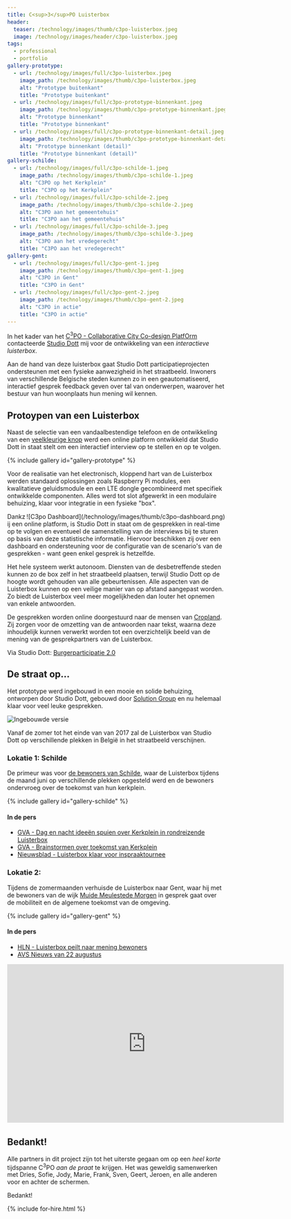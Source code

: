 ```yaml
---
title: C<sup>3</sup>PO Luisterbox
header:
  teaser: /technology/images/thumb/c3po-luisterbox.jpeg
  image: /technology/images/header/c3po-luisterbox.jpeg
tags:
  - professional
  - portfolio
gallery-prototype:
  - url: /technology/images/full/c3po-luisterbox.jpeg
    image_path: /technology/images/thumb/c3po-luisterbox.jpeg
    alt: "Prototype buitenkant"
    title: "Prototype buitenkant"
  - url: /technology/images/full/c3po-prototype-binnenkant.jpeg
    image_path: /technology/images/thumb/c3po-prototype-binnenkant.jpeg
    alt: "Prototype binnenkant"
    title: "Prototype binnenkant"
  - url: /technology/images/full/c3po-prototype-binnenkant-detail.jpeg
    image_path: /technology/images/thumb/c3po-prototype-binnenkant-detail.jpeg
    alt: "Prototype binnenkant (detail)"
    title: "Prototype binnenkant (detail)"
gallery-schilde:
  - url: /technology/images/full/c3po-schilde-1.jpeg
    image_path: /technology/images/thumb/c3po-schilde-1.jpeg
    alt: "C3PO op het Kerkplein"
    title: "C3PO op het Kerkplein"
  - url: /technology/images/full/c3po-schilde-2.jpeg
    image_path: /technology/images/thumb/c3po-schilde-2.jpeg
    alt: "C3PO aan het gemeentehuis"
    title: "C3PO aan het gemeentehuis"
  - url: /technology/images/full/c3po-schilde-3.jpeg
    image_path: /technology/images/thumb/c3po-schilde-3.jpeg
    alt: "C3PO aan het vredegerecht"
    title: "C3PO aan het vredegerecht"
gallery-gent:
  - url: /technology/images/full/c3po-gent-1.jpeg
    image_path: /technology/images/thumb/c3po-gent-1.jpeg
    alt: "C3PO in Gent"
    title: "C3PO in Gent"
  - url: /technology/images/full/c3po-gent-2.jpeg
    image_path: /technology/images/thumb/c3po-gent-2.jpeg
    alt: "C3PO in actie"
    title: "C3PO in actie"
---
```


In het kader van het [C<sup>3</sup>PO - Collaborative City Co-design PlatfOrm](https://technologyea3.org/project/c3po.html) contacteerde [Studio Dott](http://studiodott.be) mij voor de ontwikkeling van een _interactieve luisterbox_.

Aan de hand van deze luisterbox gaat Studio Dott participatieprojecten ondersteunen met een fysieke aanwezigheid in het straatbeeld. Inwoners van verschillende Belgische steden kunnen zo in een geautomatiseerd, interactief gesprek feedback geven over tal van onderwerpen, waarover het bestuur van hun woonplaats hun mening wil kennen.

## Protoypen van een Luisterbox

Naast de selectie van een vandaalbestendige telefoon en de ontwikkeling van een [veelkleurige knop](NeoButton) werd een online platform ontwikkeld dat Studio Dott in staat stelt om een interactief interview op te stellen en op te volgen.

{% include gallery id="gallery-prototype" %}

Voor de realisatie van het electronisch, kloppend hart van de Luisterbox werden standaard oplossingen zoals Raspberry Pi modules, een kwalitatieve geluidsmodule en een LTE dongle gecombineerd met specifiek ontwikkelde componenten. Alles werd tot slot afgewerkt in een modulaire behuizing, klaar voor integratie in een fysieke "box".

<div style="float:right" markdown="1">
  ![C3po Dashboard](/technology/images/thumb/c3po-dashboard.png)
</div>

Dankzij een online platform, is Studio Dott in staat om de gesprekken in real-time op te volgen en eventueel de samenstelling van de interviews bij te sturen op basis van deze statistische informatie. Hiervoor beschikken zij over een dashboard en ondersteuning voor de configuratie van de scenario's van de gesprekken - want geen enkel gesprek is hetzelfde.

Het hele systeem werkt autonoom. Diensten van de desbetreffende steden kunnen zo de box zelf in het straatbeeld plaatsen, terwijl Studio Dott op de hoogte wordt gehouden van alle gebeurtenissen. Alle aspecten van de Luisterbox kunnen op een veilige manier van op afstand aangepast worden. Zo biedt de Luisterbox veel meer mogelijkheden dan louter het opnemen van enkele antwoorden.

De gesprekken worden online doorgestuurd naar de mensen van [Cropland](http://cropland.be). Zij zorgen voor de omzetting van de antwoorden naar tekst, waarna deze inhoudelijk kunnen verwerkt worden tot een overzichtelijk beeld van de mening van de gesprekpartners van de Luisterbox.

Via Studio Dott: [Burgerparticipatie 2.0](http://studiodott.be/2017/06/participatie-paviljoen)

## De straat op...

Het prototype werd ingebouwd in een mooie en solide behuizing, ontworpen door Studio Dott, gebouwd door [Solution Group](http://solutiongroup.eu) en nu helemaal klaar voor veel leuke gesprekken.

![Ingebouwde versie](images/full/c3po-ingebouwd-operationeel.jpeg)

Vanaf de zomer tot het einde van van 2017 zal de Luisterbox van Studio Dott op verschillende plekken in België in het straatbeeld verschijnen.

### Lokatie 1: Schilde

De primeur was voor [de bewoners van Schilde](http://www.schilde.be/uwmeningtelt), waar de Luisterbox tijdens de maand juni op verschillende plekken opgesteld werd en de bewoners ondervroeg over de toekomst van hun kerkplein.

{% include gallery id="gallery-schilde" %}

#### In de pers

* [GVA - Dag en nacht ideeën spuien over Kerkplein in rondreizende Luisterbox](http://www.gva.be/cnt/dmf20170530_02904369/dag-en-nacht-ideeen-spuien-over-kerkplein-in-rondreizende-luisterbox)
* [GVA - Brainstormen over toekomst van Kerkplein](http://www.gva.be/cnt/bljau_02914735/brainstormen-over-toekomst-van-kerkplein)
* [Nieuwsblad - Luisterbox klaar voor inspraaktournee](http://www.nieuwsblad.be/cnt/dmf20170602_02909876)

### Lokatie 2: 

Tijdens de zomermaanden verhuisde de Luisterbox naar Gent, waar hij met de bewoners van de wijk [Muide Meulestede Morgen](https://stad.gent/mmm/nieuws-evenementen/zeg-uw-gedacht-over-de-marseillestraat) in gesprek gaat over de mobiliteit en de algemene toekomst van de omgeving.

{% include gallery id="gallery-gent" %}

#### In de pers

* [HLN - Luisterbox peilt naar mening bewoners](http://www.hln.be/regio/nieuws-uit-gent/-wij-raken-rust-in-onze-wijk-kwijt-a3239490/)
* [AVS Nieuws van 22 augustus](https://vimeo.com/230731748)

<iframe src="https://player.vimeo.com/video/230731748?title=0&byline=0&portrait=0" width="640" height="366" frameborder="0" webkitallowfullscreen mozallowfullscreen allowfullscreen></iframe>

## Bedankt!

Alle partners in dit project zijn tot het uiterste gegaan om op een _heel korte_ tijdspanne C<sup>3</sup>PO _aan de praat_ te krijgen. Het was geweldig samenwerken met Dries, Sofie, Jody, Marie, Frank, Sven, Geert, Jeroen, en alle anderen voor en achter de schermen.

Bedankt!

{% include for-hire.html %}
